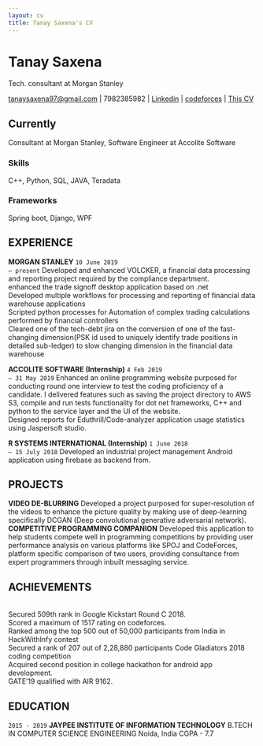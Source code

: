 ```yaml
---
layout: cv
title: Tanay Saxena's CV
---
```

# Tanay Saxena
Tech. consultant at Morgan Stanley

<div id="webaddress">
<a href="tanaysaxena97@gmail.com">tanaysaxena97@gmail.com</a>
| 7982385982
| <a href="www.linkedin.com/in/tanay-saxena-2504">Linkedin</a>
| <a href="http://codeforces.com/profile/tysamurai">codeforces</a>
| <a href="https://tysamurai97.github.io/markdown-cv/">This CV</a>
</div>


## Currently
Consultant at Morgan Stanley, Software Engineer at Accolite Software

### Skills
C++, Python, SQL, JAVA, Teradata

### Frameworks
Spring boot, Django, WPF

## EXPERIENCE

__MORGAN STANLEY__
`10 June 2019`
<br>
`– present`
Developed and enhanced VOLCKER, a financial data processing and reporting
project required by the compliance department.
<br> enhanced the trade signoff desktop application based on .net
<br> Developed multiple workflows for processing and reporting of financial data warehouse applications
<br> Scripted python processes for Automation of complex trading calculations performed by
financial controllers
<br> Cleared one of the tech-debt jira on the conversion of one of the fast-changing dimension(PSK id used
to uniquely identify trade positions in detailed sub-ledger) to slow changing
dimension in the financial data warehouse

__ACCOLITE SOFTWARE (Internship)__
`4 Feb 2019`
<br>
`– 31 May 2019`
Enhanced an online programming website purposed for conducting round one
interview to test the coding proficiency of a candidate. I delivered features such
as saving the project directory to AWS S3, compile and run tests functionality
for dot net frameworks, C++ and python to the service layer and the UI of the
website.
<br> Designed reports for Eduthrill/Code-analyzer application usage statistics using
Jaspersoft studio.

__R SYSTEMS INTERNATIONAL (Internship)__
`1 June 2018`
<br>
`– 15 July 2018`
Developed an industrial project management Android application using firebase
as backend from.

## PROJECTS
__VIDEO DE-BLURRING__
Developed a project purposed for super-resolution of the videos to enhance the picture quality by making use of
deep-learning specifically DCGAN (Deep convolutional generative
adversarial network).<br>
__COMPETITIVE PROGRAMMING COMPANION__
Developed this application to help students compete well in programming
competitions by providing user performance analysis on various
platforms like SPOJ and CodeForces, platform specific comparison of two users,
providing consultance from expert programmers through inbuilt messaging service.

## ACHIEVEMENTS
<br> Secured 509th rank in Google
Kickstart Round C 2018.
<br> Scored a maximum of 1517
rating on codeforces.
<br> Ranked among the
top 500 out of 50,000
participants from India
in HackWithInfy contest
<br> Secured a rank of 207
out of 2,28,880 participants
Code Gladiators 2018 coding
competition
<br> Acquired second position in
college hackathon for
android app development.
<br> GATE’19 qualified with
AIR 9162.

## EDUCATION
`2015 - 2019`
__JAYPEE INSTITUTE OF INFORMATION TECHNOLOGY__
B.TECH IN COMPUTER SCIENCE
ENGINEERING
Noida, India
CGPA - 7.7

<!-- ### Footer

Last updated: May 2013 -->
